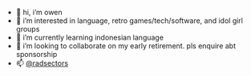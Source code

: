 - 👋 hi, i’m owen
- 👀 i’m interested in language, retro games/tech/software, and idol girl groups
- 🌱 i’m currently learning indonesian language
- 💞️ i’m looking to collaborate on my early retirement. pls enquire abt sponsorship
- 📫 [@radsectors](https://twitter.com/radsectors)
